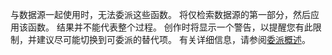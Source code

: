 
与数据源一起使用时，无法委派这些函数。 将仅检索数据源的第一部分，然后应用该函数。  结果并不能代表整个过程。  创作时将显示一个警告，以提醒您有此限制，并建议尽可能切换到可委派的替代项。 有关详细信息，请参阅[委派概述](../maker/canvas-apps/delegation-overview.md)。

